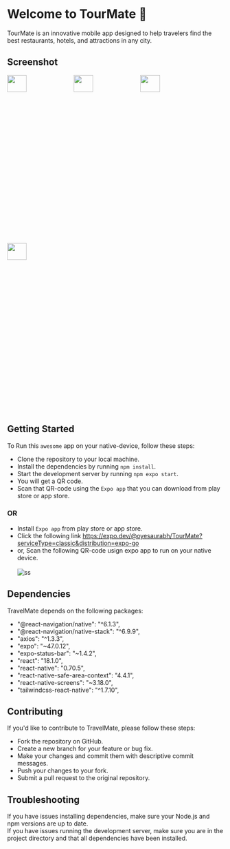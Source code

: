 # Welcome to TourMate 👋
TourMate is an innovative mobile app designed to help travelers find the best restaurants, hotels, and attractions in any city. 

## Screenshot
<img src="https://user-images.githubusercontent.com/66557474/219359731-a793834b-5c28-4eb6-b067-0d0038152ed6.jpg"  width="30%" height="10%"> <img src="https://user-images.githubusercontent.com/66557474/219359051-172dc8d1-6e1c-4eae-a7a0-d4bcfa74e4b0.jpg"  width="30%" height="10%">  <img src="https://user-images.githubusercontent.com/66557474/219359930-91c5a2ce-8c15-493f-b310-72acfc5f71ee.jpg"  width="30%" height="10%"> <img src="https://user-images.githubusercontent.com/66557474/219360554-c0d003b7-2f22-40f1-931d-3eb0b845bbf3.jpg"  width="30%" height="10%">

## Getting Started
To Run this `awesome` app on your native-device, follow these steps:

- Clone the repository to your local machine.
- Install the dependencies by running `npm install`.
- Start the development server by running `npm expo start`.
- You will get a QR code.
- Scan that QR-code using the `Expo app` that you can download from play store or app store.

### OR
- Install `Expo app` from play store or app store.
- Click the following link https://expo.dev/@oyesaurabh/TourMate?serviceType=classic&distribution=expo-go
- or, Scan the following QR-code usign expo app to run on your native device.<br><br>
![ss](https://user-images.githubusercontent.com/66557474/219353561-c627c378-e2c7-49ea-8506-13e35dcc5b19.png)


## Dependencies
TravelMate depends on the following packages:
-    "@react-navigation/native": "^6.1.3",
-    "@react-navigation/native-stack": "^6.9.9",
-    "axios": "^1.3.3",
-    "expo": "~47.0.12",
-    "expo-status-bar": "~1.4.2",
-    "react": "18.1.0",
-    "react-native": "0.70.5",
-    "react-native-safe-area-context": "4.4.1",
-    "react-native-screens": "~3.18.0",
-    "tailwindcss-react-native": "^1.7.10",

## Contributing
If you'd like to contribute to TravelMate, please follow these steps:

- Fork the repository on GitHub.
- Create a new branch for your feature or bug fix.
- Make your changes and commit them with descriptive commit messages.
- Push your changes to your fork.
- Submit a pull request to the original repository.

## Troubleshooting
If you have issues installing dependencies, make sure your Node.js and npm versions are up to date.<br>
If you have issues running the development server, make sure you are in the project directory and that all dependencies have been installed.
